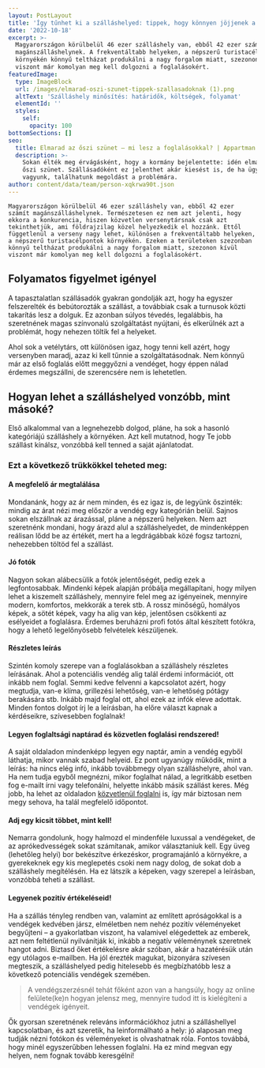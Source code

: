 ```yaml
---
layout: PostLayout
title: 'Így tűnhet ki a szálláshelyed: tippek, hogy könnyen jöjjenek a foglalások'
date: '2022-10-18'
excerpt: >-
  Magyarországon körülbelül 46 ezer szálláshely van, ebből 42 ezer számít
  magánszálláshelynek. A frekventáltabb helyeken, a népszerű turistacélpontok
  környékén könnyű teltházat produkálni a nagy forgalom miatt, szezonon kívül
  viszont már komolyan meg kell dolgozni a foglalásokért.
featuredImage:
  type: ImageBlock
  url: /images/elmarad-oszi-szunet-tippek-szallasadoknak (1).png
  altText: 'Szálláshely minősítés: határidők, költségek, folyamat'
  elementId: ''
  styles:
    self:
      opacity: 100
bottomSections: []
seo:
  title: Elmarad az őszi szünet – mi lesz a foglalásokkal? | Appartman Blog
  description: >-
    Sokan élték meg érvágásként, hogy a kormány bejelentette: idén elmarad az
    őszi szünet. Szállásadóként ez jelenthet akár kiesést is, de ha ügyesek
    vagyunk, találhatunk megoldást a problémára.
author: content/data/team/person-xqkrwa90t.json
---
```

`Magyarországon körülbelül 46 ezer szálláshely van, ebből 42 ezer számít magánszálláshelynek. Természetesen ez nem azt jelenti, hogy ekkora a konkurencia, hiszen közvetlen versenytársnak csak azt tekinthetjük, ami földrajzilag közel helyezkedik el hozzánk. Ettől függetlenül a verseny nagy lehet, különösen a frekventáltabb helyeken, a népszerű turistacélpontok környékén. Ezeken a területeken szezonban könnyű teltházat produkálni a nagy forgalom miatt, szezonon kívül viszont már komolyan meg kell dolgozni a foglalásokért.`

## Folyamatos figyelmet igényel

A tapasztalatlan szállásadók gyakran gondolják azt, hogy ha egyszer felszerelték és bebútorozták a szállást,
a továbbiak csak a turnusok közti takarítás lesz a dolguk. Ez azonban súlyos tévedés, legalábbis, ha szeretnének magas színvonalú szolgáltatást nyújtani, és elkerülnék azt a problémát, hogy nehezen töltik fel a helyeket.

Ahol sok a vetélytárs, ott különösen igaz, hogy tenni kell azért, hogy versenyben maradj, azaz ki kell tűnnie a szolgáltatásodnak. Nem könnyű már az első foglalás előtt meggyőzni a vendéget, hogy éppen nálad érdemes megszállni, de szerencsére nem is lehetetlen.

## Hogyan lehet a szálláshelyed vonzóbb, mint másoké?

Első alkalommal van a legnehezebb dolgod, pláne, ha sok a hasonló kategóriájú szálláshely a környéken. Azt kell mutatnod, hogy Te jobb szállást kínálsz, vonzóbbá kell tenned a saját ajánlatodat.

### Ezt a következő trükkökkel teheted meg:

#### A megfelelő ár megtalálása

Mondanánk, hogy az ár nem minden, és ez igaz is, de legyünk őszinték: mindig az árat nézi meg először a vendég egy kategórián belül. Sajnos sokan elszállnak az árazással, pláne a népszerű helyeken. Nem azt szeretnénk mondani, hogy árazd alul a szálláshelyedet, de mindenképpen reálisan lődd be az értékét, mert ha a legdrágábbak közé fogsz tartozni, nehezebben töltöd fel a szállást.

#### Jó fotók

Nagyon sokan alábecsülik a fotók jelentőségét, pedig ezek a legfontosabbak. Mindenki képek alapján próbálja megállapítani, hogy milyen lehet a kiszemelt szálláshely, mennyire felel meg az igényeinek, mennyire modern, komfortos, mekkorák a terek stb. A rossz minőségű, homályos képek, a sötét képek, vagy ha alig van kép, jelentősen csökkenti az esélyeidet a foglalásra. Érdemes beruházni profi fotós által
készített fotókra, hogy a lehető legelőnyösebb felvételek készüljenek.

#### Részletes leírás

Szintén komoly szerepe van a foglalásokban a szálláshely részletes leírásának. Ahol a potenciális vendég alig talál érdemi információt, ott inkább nem foglal. Semmi kedve felvenni a kapcsolatot azért, hogy megtudja, van-e klíma, grillezési lehetőség, van-e lehetőség pótágy berakására stb. Inkább majd foglal ott, ahol ezek az infók eleve adottak. Minden fontos dolgot írj le a leírásban, ha előre választ kapnak a kérdéseikre, szívesebben foglalnak!

#### Legyen foglaltsági naptárad és közvetlen&#xA;foglalási rendszered!

A saját oldaladon mindenképp legyen egy naptár, amin a vendég egyből láthatja, mikor vannak szabad helyeid. Ez pont ugyanúgy működik, mint a leírás: ha nincs elég infó, inkább továbbmegy olyan szálláshelyre, ahol van. Ha nem tudja egyből megnézni, mikor foglalhat nálad, a legritkább esetben fog e-mailt írni vagy telefonálni, helyette inkább másik szállást keres. Még jobb, ha lehet az oldaladon [közvetlenül foglalni](https://foglalas.appartman.hu/register) is, így már biztosan nem megy sehova, ha talál megfelelő időpontot.   

#### Adj egy kicsit többet, mint kell!

Nemarra gondolunk, hogy halmozd el mindenféle luxussal a vendégeket, de az aprókedvességek sokat számítanak, amikor választaniuk kell. Egy üveg (lehetőleg helyi) bor bekészítve érkezéskor, programajánló a környékre, a gyerekeknek egy kis meglepetés csoki nem nagy dolog, de sokat dob a szálláshely megítélésén. Ha ez látszik a képeken, vagy szerepel a leírásban, vonzóbbá teheti a szállást.

#### Legyenek pozitív értékeléseid!

Ha a szállás tényleg rendben van, valamint az említett apróságokkal is a vendégek kedvében jársz, elméletben nem nehéz pozitív véleményeket begyűjteni – a gyakorlatban viszont, ha valamivel elégedettek az emberek, azt nem feltétlenül nyilvánítják ki, inkább a negatív véleménynek szeretnek hangot adni. Biztasd őket értékelésre akár szóban, akár a hazatérésük után egy utólagos e-mailben. Ha jól érezték magukat, bizonyára szívesen megteszik, a szálláshelyed pedig hitelesebb és megbízhatóbb lesz a következő potenciális vendégek szemében.

> A vendégszerzésnél tehát főként azon van a hangsúly, hogy az online felülete(ke)n hogyan jelensz meg, mennyire tudod itt is kielégíteni a vendégek igényeit.

Ők gyorsan szeretnének releváns információkhoz jutni a szálláshellyel kapcsolatban, és azt szeretik,
ha leinformálható a hely: jó alaposan meg tudják nézni fotókon és véleményeket is olvashatnak róla. Fontos továbbá, hogy minél egyszerűbben lehessen foglalni. Ha ez mind megvan egy helyen, nem fognak tovább keresgélni!
